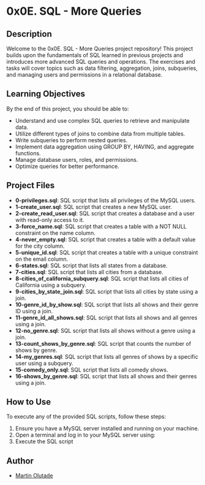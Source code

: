 # 0x0E. SQL - More Queries

## Description

Welcome to the 0x0E. SQL - More Queries project repository! This project builds upon the fundamentals of SQL learned in previous projects and introduces more advanced SQL queries and operations. The exercises and tasks will cover topics such as data filtering, aggregation, joins, subqueries, and managing users and permissions in a relational database.

## Learning Objectives

By the end of this project, you should be able to:

- Understand and use complex SQL queries to retrieve and manipulate data.
- Utilize different types of joins to combine data from multiple tables.
- Write subqueries to perform nested queries.
- Implement data aggregation using GROUP BY, HAVING, and aggregate functions.
- Manage database users, roles, and permissions.
- Optimize queries for better performance.

## Project Files

- **0-privileges.sql**: SQL script that lists all privileges of the MySQL users.
- **1-create_user.sql**: SQL script that creates a new MySQL user.
- **2-create_read_user.sql**: SQL script that creates a database and a user with read-only access to it.
- **3-force_name.sql**: SQL script that creates a table with a NOT NULL constraint on the name column.
- **4-never_empty.sql**: SQL script that creates a table with a default value for the city column.
- **5-unique_id.sql**: SQL script that creates a table with a unique constraint on the email column.
- **6-states.sql**: SQL script that lists all states from a database.
- **7-cities.sql**: SQL script that lists all cities from a database.
- **8-cities_of_california_subquery.sql**: SQL script that lists all cities of California using a subquery.
- **9-cities_by_state_join.sql**: SQL script that lists all cities by state using a join.
- **10-genre_id_by_show.sql**: SQL script that lists all shows and their genre ID using a join.
- **11-genre_id_all_shows.sql**: SQL script that lists all shows and all genres using a join.
- **12-no_genre.sql**: SQL script that lists all shows without a genre using a join.
- **13-count_shows_by_genre.sql**: SQL script that counts the number of shows by genre.
- **14-my_genres.sql**: SQL script that lists all genres of shows by a specific user using a subquery.
- **15-comedy_only.sql**: SQL script that lists all comedy shows.
- **16-shows_by_genre.sql**: SQL script that lists all shows and their genres using a join.

## How to Use

To execute any of the provided SQL scripts, follow these steps:

1. Ensure you have a MySQL server installed and running on your machine.
2. Open a terminal and log in to your MySQL server using:
3. Execute the SQL script

## Author

- [Martin Olutade](https://github.com/silgenius)

